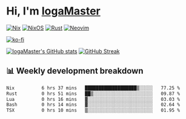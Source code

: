 # Hi, I'm [IogaMaster](https://youtube.com/IogaMaster)  

[![Nix](https://img.shields.io/badge/NIX-5277C3.svg?style=for-the-badge&logo=NixOS&logoColor=white)](https://builtwithnix.org/)
[![NixOS](https://img.shields.io/badge/NIXOS-5277C3.svg?style=for-the-badge&logo=NixOS&logoColor=white)](https://nixos.org/)
[![Rust](https://img.shields.io/badge/rust-%23000000.svg?style=for-the-badge&logo=rust&logoColor=white)](https://www.rust-lang.org/)
[![Neovim](https://img.shields.io/badge/NeoVim-%2357A143.svg?&style=for-the-badge&logo=neovim&logoColor=white)](https://github.com/neovim/neovim)

[![ko-fi](https://ko-fi.com/img/githubbutton_sm.svg)](https://ko-fi.com/X8X2P08GZ)

[![IogaMaster's GitHub stats](https://github-readme-stats.vercel.app/api?username=IogaMaster&show_icons=true&bg_color=1e1e2e&text_color=cdd6f4&icon_color=cba6f7&title_color=94e2d5)](https://github.com/IogaMaster)
[![GitHub Streak](https://streak-stats.demolab.com?user=IogaMaster&theme=catppuccin-mocha&hide_border=false&date_format=M%20j%5B%2C%20Y%5D)](https://git.io/streak-stats)


## 📊 Weekly development breakdown

<!--START_SECTION:wakaweek-->

```txt
Nix          6 hrs 37 mins   ███████████████████▒░░░░░   77.25 %
Rust         0 hrs 51 mins   ██▒░░░░░░░░░░░░░░░░░░░░░░   09.87 %
Lua          0 hrs 16 mins   ▓░░░░░░░░░░░░░░░░░░░░░░░░   03.03 %
Bash         0 hrs 14 mins   ▓░░░░░░░░░░░░░░░░░░░░░░░░   02.64 %
TSX          0 hrs 10 mins   ▒░░░░░░░░░░░░░░░░░░░░░░░░   01.95 %
```

<!--END_SECTION:wakaweek-->

